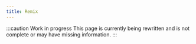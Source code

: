 ```yaml
---
title: Remix
---
```


:::caution Work in progress
This page is currently being rewritten and is not complete or may have missing information.
:::